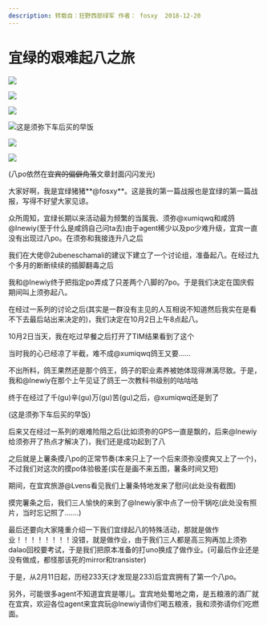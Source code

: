 ```yaml
---
description: 转载自：狂野西部绿军 作者： fosxy  2018-12-20
---
```


# 宜绿的艰难起八之旅

![](../../.gitbook/assets/wei-xin-tu-pian-20190627003228%20%281%29.jpg)

![](../../.gitbook/assets/wei-xin-tu-pian-20190627003430.jpg)

![](../../.gitbook/assets/wei-xin-tu-pian-20190627003544.jpg)

![&#x8FD9;&#x662F;&#x987B;&#x5F25;&#x4E0B;&#x8F66;&#x540E;&#x4E70;&#x7684;&#x65E9;&#x996D;](../../.gitbook/assets/wei-xin-tu-pian-20190627003605.jpg)

![](../../.gitbook/assets/wei-xin-tu-pian-20190627003637.jpg)

![](../../.gitbook/assets/wei-xin-tu-pian-20190627003228.jpg)

\(八po依然在~~宜宾的偏僻角落~~文章封面闪闪发光\)

大家好啊，我是宜绿猪猪**@fosxy**。这是我的第一篇战报也是宜绿的第一篇战报，写得不好望大家见谅。

众所周知，宜绿长期以来活动最为频繁的当属我、须弥@xumiqwq和咸鸽@Inewiy\(至于什么是咸鸽自己问ta去\)由于agent稀少以及po少难升级，宜宾一直没有出现过八po。在须弥和我接连升八之后

我们在大佬@2ubeneschamali的建议下建立了一个讨论组，准备起八。在经过九个多月的断断续续的插脚翻毒之后

我和@Inewiy终于把指定po弄成了只差两个八脚的7po。于是我们决定在国庆假期间叫上须弥起八。

在经过一系列的讨论之后\(其实是一群没有主见的人互相说不知道然后我实在是看不下去最后站出来决定的\)，我们决定在10月2日上午8点起八。

10月2日当天，我在吃过早餐之后打开了TIM结果看到了这个

当时我的心已经凉了半截，难不成@xumiqwq鸽王又要......

不出所料，鸽王果然还是那个鸽王，鸽子的职业素养被她体现得淋漓尽致。于是，我和@Inewiy在那个上午见证了鸽王一次教科书级别的咕咕咕

终于在经过了千\(gu\)辛\(gu\)万\(gu\)苦\(gu\)之后，@xumiqwq还是到了

\(这是须弥下车后买的早饭\)

后来又在经过一系列的艰难险阻之后\(比如须弥的GPS一直是飘的，后来@Inewiy给须弥开了热点才解决了\)，我们还是成功起到了八

之后就是上薯条摸八po的正常节奏\(本来只上了一个后来须弥没摸爽又上了一个\)，不过我们对这次的摸po体验极差\(实在是画不来五图，薯条时间又短\)

期间，在宜宾旅游@Lvens看见我们上薯条特地发来了慰问\(此处没有截图\)

摸完薯条之后，我们三人愉快的来到了@Inewiy家中点了一份干锅吃\(此处没有照片，当时忘记照了.......\)

最后还要向大家隆重介绍一下我们宜绿起八的特殊活动，那就是做作业！！！！！！！！没错，就是做作业，由于我们三人都是高三狗再加上须弥dalao回校要考试，于是我们把原本准备的打uno换成了做作业。\(可最后作业还是没有做成，都怪那该死的mirror和transister\)

于是，从2月11日起，历经233天\(才发现是233\)后宜宾拥有了第一个八po。

另外，可能很多agent不知道宜宾是哪儿。宜宾地处蜀地之南，是五粮液的酒厂就在宜宾，欢迎各位agent来宜宾玩@Inewiy请你们喝五粮液，我和须弥请你们吃燃面。

